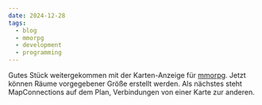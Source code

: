 ```yaml
---
date: 2024-12-28
tags:
  - blog
  - mmorpg
  - development
  - programming
---
```

Gutes Stück weitergekommen mit der Karten-Anzeige für [mmorpg](/ideen/mmorpg). Jetzt können Räume vorgegebener Größe erstellt werden. Als nächstes steht MapConnections auf dem Plan, Verbindungen von einer Karte zur anderen.